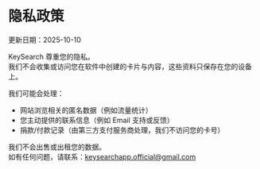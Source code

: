 # 隐私政策
更新日期：2025-10-10

KeySearch 尊重您的隐私。  
我们不会收集或访问您在软件中创建的卡片与内容，这些资料只保存在您的设备上。  

我们可能会处理：
- 网站浏览相关的匿名数据（例如流量统计）  
- 您主动提供的联系信息（例如 Email 支持或反馈）  
- 捐款/付款记录（由第三方支付服务商处理，我们不访问您的卡号）  

我们不会出售或出租您的数据。  
如有任何问题，请联系：keysearchapp.official@gmail.com